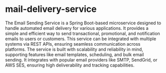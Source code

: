 # mail-delivery-service
The Email Sending Service is a Spring Boot-based microservice designed to handle automated email delivery for various applications. It provides a simple and efficient way to send transactional, promotional, and notification emails to users or customers. This service can be integrated with multiple systems via REST APIs, ensuring seamless communication across platforms.
The service is built with scalability and reliability in mind, supporting features like email templates, scheduling, and bulk email sending. It integrates with popular email providers like SMTP, SendGrid, or AWS SES, ensuring high deliverability and tracking capabilities.
